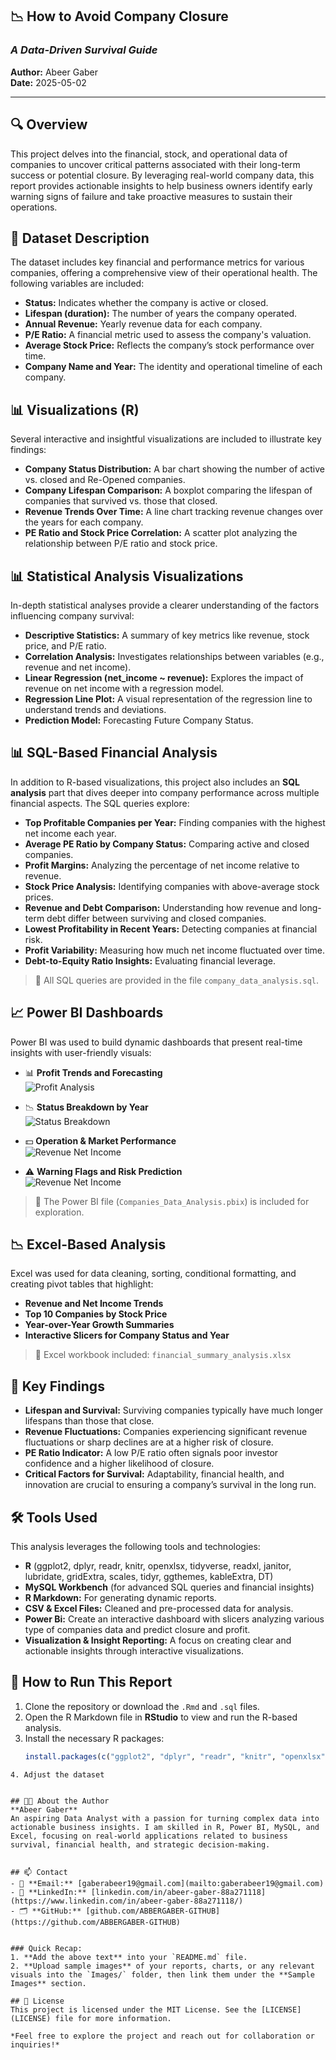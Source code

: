 
## 📉 How to Avoid Company Closure

### *A Data-Driven Survival Guide*

**Author:** Abeer Gaber  
**Date:** 2025-05-02

---


## 🔍 Overview
This project delves into the financial, stock, and operational data of companies to uncover critical patterns associated with their long-term success or potential closure. By leveraging real-world company data, this report provides actionable insights to help business owners identify early warning signs of failure and take proactive measures to sustain their operations.


## 📂 Dataset Description
The dataset includes key financial and performance metrics for various companies, offering a comprehensive view of their operational health. The following variables are included:

- **Status:** Indicates whether the company is active or closed.
- **Lifespan (duration):** The number of years the company operated.
- **Annual Revenue:** Yearly revenue data for each company.
- **P/E Ratio:** A financial metric used to assess the company's valuation.
- **Average Stock Price:** Reflects the company’s stock performance over time.
- **Company Name and Year:** The identity and operational timeline of each company.


## 📊 Visualizations (R)
Several interactive and insightful visualizations are included to illustrate key findings:

- **Company Status Distribution:** A bar chart showing the number of active vs. closed and Re-Opened companies.
- **Company Lifespan Comparison:** A boxplot comparing the lifespan of companies that survived vs. those that closed.
- **Revenue Trends Over Time:** A line chart tracking revenue changes over the years for each company.
- **PE Ratio and Stock Price Correlation:** A scatter plot analyzing the relationship between P/E ratio and stock price.


## 📊 Statistical Analysis Visualizations
In-depth statistical analyses provide a clearer understanding of the factors influencing company survival:

- **Descriptive Statistics:** A summary of key metrics like revenue, stock price, and P/E ratio.
- **Correlation Analysis:** Investigates relationships between variables (e.g., revenue and net income).
- **Linear Regression (net_income ~ revenue):** Explores the impact of revenue on net income with a regression model.
- **Regression Line Plot:** A visual representation of the regression line to understand trends and deviations.
- **Prediction Model:** Forecasting Future Company Status.


## 📊 SQL-Based Financial Analysis
In addition to R-based visualizations, this project also includes an **SQL analysis** part that dives deeper into company performance across multiple financial aspects.
The SQL queries explore:

- **Top Profitable Companies per Year:** Finding companies with the highest net income each year.
- **Average PE Ratio by Company Status:** Comparing active and closed companies.
- **Profit Margins:** Analyzing the percentage of net income relative to revenue.
- **Stock Price Analysis:** Identifying companies with above-average stock prices.
- **Revenue and Debt Comparison:** Understanding how revenue and long-term debt differ between surviving and closed companies.
- **Lowest Profitability in Recent Years:** Detecting companies at financial risk.
- **Profit Variability:** Measuring how much net income fluctuated over time.
- **Debt-to-Equity Ratio Insights:** Evaluating financial leverage.

> 📂 All SQL queries are provided in the file `company_data_analysis.sql`.


## 📈 Power BI Dashboards
Power BI was used to build dynamic dashboards that present real-time insights with user-friendly visuals:

- 📊 **Profit Trends and Forecasting**  
  ![Profit Analysis](https://raw.githubusercontent.com/ABBERGABER-GITHUB/Companies_Survival_Analysis_Project/main/Images/Powerbi_Profit_Analysis.png)

- 📉 **Status Breakdown by Year**  
  ![Status Breakdown](https://raw.githubusercontent.com/ABBERGABER-GITHUB/Companies_Survival_Analysis_Project/main/Images/Powerbi_Status_Analysis.png)

- 💵 **Operation & Market Performance**  
  ![Revenue Net Income](https://raw.githubusercontent.com/ABBERGABER-GITHUB/Companies_Survival_Analysis_Project/main/Images/Powerbi_Stock_Analysis.png)

- ⚠️ **Warning Flags and Risk Prediction**  
  ![Revenue Net Income](https://raw.githubusercontent.com/ABBERGABER-GITHUB/Companies_Survival_Analysis_Project/main/Images/Powerbi_Warning_Flags.png)
  
> 🎯 The Power BI file (`Companies_Data_Analysis.pbix`) is included for exploration.


## 📉 Excel-Based Analysis
Excel was used for data cleaning, sorting, conditional formatting, and creating pivot tables that highlight:

- **Revenue and Net Income Trends**
- **Top 10 Companies by Stock Price**
- **Year-over-Year Growth Summaries**
- **Interactive Slicers for Company Status and Year**

> 📂 Excel workbook included: `financial_summary_analysis.xlsx`


## 📌 Key Findings
- **Lifespan and Survival:** Surviving companies typically have much longer lifespans than those that close.
- **Revenue Fluctuations:** Companies experiencing significant revenue fluctuations or sharp declines are at a higher risk of closure.
- **PE Ratio Indicator:** A low P/E ratio often signals poor investor confidence and a higher likelihood of closure.
- **Critical Factors for Survival:** Adaptability, financial health, and innovation are crucial to ensuring a company’s survival in the long run.


## 🛠️ Tools Used
This analysis leverages the following tools and technologies:
- **R** (ggplot2, dplyr, readr, knitr, openxlsx, tidyverse, readxl, janitor, lubridate, gridExtra, scales, tidyr, ggthemes, kableExtra, DT)
- **MySQL Workbench** (for advanced SQL queries and financial insights)
- **R Markdown:** For generating dynamic reports.
- **CSV & Excel Files:** Cleaned and pre-processed data for analysis.
- **Power Bi:** Create an interactive dashboard with slicers analyzing various type of companies data and predict closure and profit.
- **Visualization & Insight Reporting:** A focus on creating clear and actionable insights through interactive visualizations.


## 🧭 How to Run This Report
1. Clone the repository or download the `.Rmd` and `.sql` files.
2. Open the R Markdown file in **RStudio** to view and run the R-based analysis.
3. Install the necessary R packages:
   ```R
   install.packages(c("ggplot2", "dplyr", "readr", "knitr", "openxlsx", "tidyverse", "readxl", "janitor", "lubridate", "gridExtra", "scales", "tidyr", "ggthemes", "kableExtra", "DT"))
  ```
4. Adjust the dataset


## 👩‍💻 About the Author
**Abeer Gaber**  
An aspiring Data Analyst with a passion for turning complex data into actionable business insights. I am skilled in R, Power BI, MySQL, and Excel, focusing on real-world applications related to business survival, financial health, and strategic decision-making.


## 📫 Contact
- 📧 **Email:** [gaberabeer19@gmail.com](mailto:gaberabeer19@gmail.com)
- 💼 **LinkedIn:** [linkedin.com/in/abeer-gaber-88a271118](https://www.linkedin.com/in/abeer-gaber-88a271118/)
- 🗂 **GitHub:** [github.com/ABBERGABER-GITHUB](https://github.com/ABBERGABER-GITHUB)


### Quick Recap:
1. **Add the above text** into your `README.md` file.
2. **Upload sample images** of your reports, charts, or any relevant visuals into the `Images/` folder, then link them under the **Sample Images** section.

## 🧾 License
This project is licensed under the MIT License. See the [LICENSE](LICENSE) file for more information.

*Feel free to explore the project and reach out for collaboration or inquiries!*

